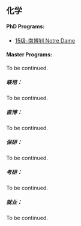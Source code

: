 ## 化学

#### PhD Programs:

- [15级-南博钊 Notre Dame](grad-application/chemistry/[US]-15-nanbozhao.md)

#### Master Programs:

To be continued.

##### 联培：

To be continued.

##### 直博：

To be continued.

##### 保研：

To be continued.

##### 考研：

To be continued.

##### 就业：

To be continued.
